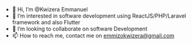 - 👋 Hi, I’m @Kwizera Emmanuel
- 👀 I’m interested in software development using ReactJS/PHP/Laravel framework and also Flutter
- 💞️ I’m looking to collaborate on software Development
- 📫 How to reach me,  contact me on emmizokwizera@gmail.com

<!---
Emmizo/Emmizo is a ✨ special ✨ repository because its `README.md` (this file) appears on your GitHub profile.
You can click the Preview link to take a look at your changes.
--->
